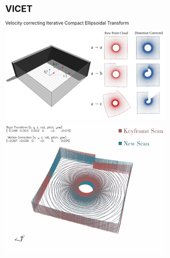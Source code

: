 # VICET
Velocity correcting Iterative Compact Ellipsoidal Transform

![](https://github.com/mcdermatt/VICET/blob/main/wideFig1.jpg)

![](https://github.com/mcdermatt/VICET/blob/main/transOnlyBox.gif)

